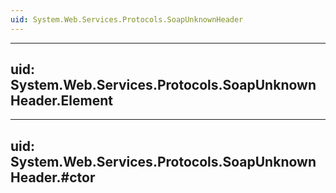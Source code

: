 ```yaml
---
uid: System.Web.Services.Protocols.SoapUnknownHeader
---
```


---
uid: System.Web.Services.Protocols.SoapUnknownHeader.Element
---

---
uid: System.Web.Services.Protocols.SoapUnknownHeader.#ctor
---
